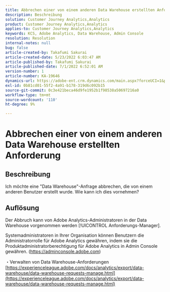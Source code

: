 ```yaml
---
title: Abbrechen einer von einem anderen Data Warehouse erstellten Anforderung
description: Beschreibung
solution: Customer Journey Analytics,Analytics
product: Customer Journey Analytics,Analytics
applies-to: Customer Journey Analytics,Analytics
keywords: KCS, Adobe Analytics, Data Warehouse, Admin Console
resolution: Resolution
internal-notes: null
bug: false
article-created-by: Takafumi Sakurai
article-created-date: 5/23/2022 6:03:47 AM
article-published-by: Takafumi Sakurai
article-published-date: 7/1/2022 6:52:01 AM
version-number: 1
article-number: KA-19646
dynamics-url: https://adobe-ent.crm.dynamics.com/main.aspx?forceUCI=1&pagetype=entityrecord&etn=knowledgearticle&id=37436d18-5eda-ec11-a7b6-0022480b01c6
exl-id: 0b81cd01-55f2-4a91-b178-319d6c092b15
source-git-commit: 0c3e421beca46d9fe1952b1f98538a50697216a0
workflow-type: tm+mt
source-wordcount: '110'
ht-degree: 9%

---
```


# Abbrechen einer von einem anderen Data Warehouse erstellten Anforderung

## Beschreibung

Ich möchte eine &quot;Data Warehouse&quot;-Anfrage abbrechen, die von einem anderen Benutzer erstellt wurde. Wie kann ich dies vornehmen?

## Auflösung


Der Abbruch kann von Adobe Analytics-Administratoren in der Data Warehouse vorgenommen werden [!UICONTROL Anforderungs-Manager].

Systemadministratoren in Ihrer Organisation können Benutzern die Administratorrolle für Adobe Analytics gewähren, indem sie die Produktadministratorberechtigung für Adobe Analytics in Admin Console gewähren. (https://adminconsole.adobe.com)

・Verwalten von Data Warehouse-Anforderungen
[https://experienceleague.adobe.com/docs/analytics/export/data-warehouse/data-warehouse-requests-manage.html](https://experienceleague.adobe.com/docs/analytics/export/data-warehouse/data-warehouse-requests-manage.html)
